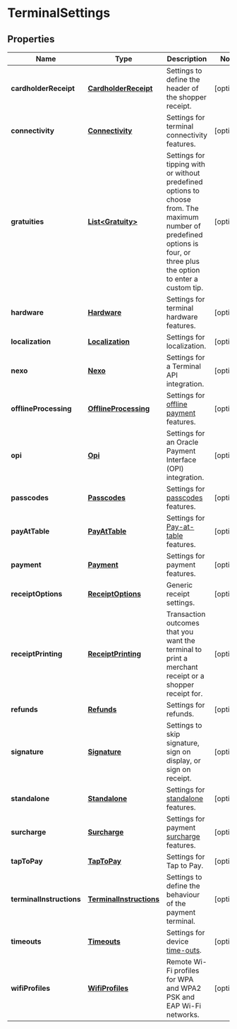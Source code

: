 

# TerminalSettings


## Properties

| Name | Type | Description | Notes |
|------------ | ------------- | ------------- | -------------|
|**cardholderReceipt** | [**CardholderReceipt**](CardholderReceipt.md) | Settings to define the header of the shopper receipt. |  [optional] |
|**connectivity** | [**Connectivity**](Connectivity.md) | Settings for terminal connectivity features. |  [optional] |
|**gratuities** | [**List&lt;Gratuity&gt;**](Gratuity.md) | Settings for tipping with or without predefined options to choose from. The maximum number of predefined options is four, or three plus the option to enter a custom tip. |  [optional] |
|**hardware** | [**Hardware**](Hardware.md) | Settings for terminal hardware features. |  [optional] |
|**localization** | [**Localization**](Localization.md) | Settings for localization. |  [optional] |
|**nexo** | [**Nexo**](Nexo.md) | Settings for a Terminal API integration. |  [optional] |
|**offlineProcessing** | [**OfflineProcessing**](OfflineProcessing.md) | Settings for [offline payment](https://docs.adyen.com/point-of-sale/offline-payments) features. |  [optional] |
|**opi** | [**Opi**](Opi.md) | Settings for an Oracle Payment Interface (OPI) integration. |  [optional] |
|**passcodes** | [**Passcodes**](Passcodes.md) | Settings for [passcodes](https://docs.adyen.com/point-of-sale/managing-terminals/menu-access?tab&#x3D;manage_passcodes_with_an_api_call_2#manage-passcodes) features. |  [optional] |
|**payAtTable** | [**PayAtTable**](PayAtTable.md) | Settings for [Pay-at-table](https://docs.adyen.com/point-of-sale/pay-at-x) features. |  [optional] |
|**payment** | [**Payment**](Payment.md) | Settings for payment features. |  [optional] |
|**receiptOptions** | [**ReceiptOptions**](ReceiptOptions.md) | Generic receipt settings. |  [optional] |
|**receiptPrinting** | [**ReceiptPrinting**](ReceiptPrinting.md) | Transaction outcomes that you want the terminal to print a merchant receipt or a shopper receipt for. |  [optional] |
|**refunds** | [**Refunds**](Refunds.md) | Settings for refunds. |  [optional] |
|**signature** | [**Signature**](Signature.md) | Settings to skip signature, sign on display, or sign on receipt. |  [optional] |
|**standalone** | [**Standalone**](Standalone.md) | Settings for [standalone](https://docs.adyen.com/point-of-sale/standalone/standalone-build/set-up-standalone#set-up-standalone-using-an-api-call) features. |  [optional] |
|**surcharge** | [**Surcharge**](Surcharge.md) | Settings for payment [surcharge](https://docs.adyen.com/point-of-sale/surcharge) features. |  [optional] |
|**tapToPay** | [**TapToPay**](TapToPay.md) | Settings for Tap to Pay. |  [optional] |
|**terminalInstructions** | [**TerminalInstructions**](TerminalInstructions.md) | Settings to define the behaviour of the payment terminal. |  [optional] |
|**timeouts** | [**Timeouts**](Timeouts.md) | Settings for device [time-outs](https://docs.adyen.com/point-of-sale/pos-timeouts#device-time-out). |  [optional] |
|**wifiProfiles** | [**WifiProfiles**](WifiProfiles.md) | Remote Wi-Fi profiles for WPA and WPA2 PSK and EAP Wi-Fi networks. |  [optional] |



